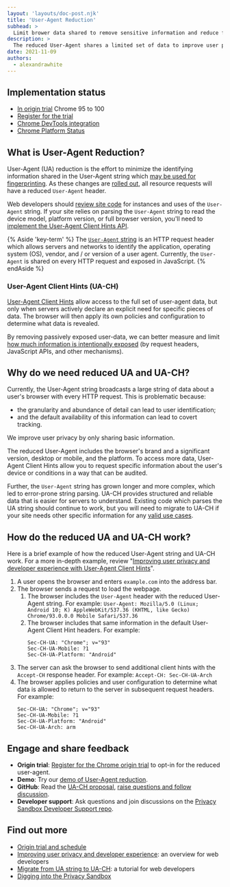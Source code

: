 ```yaml
---
layout: 'layouts/doc-post.njk'
title: 'User-Agent Reduction'
subhead: >
  Limit brower data shared to remove sensitive information and reduce fingerprinting.
description: >
  The reduced User-Agent shares a limited set of data to improve user privacy and reduce opportunities for tracking. With User-Agent Client Hints, developers can request more details in a managed and audited process.
date: 2021-11-09
authors:
  - alexandrawhite
---
```


## Implementation status

*  [In origin trial](https://web.dev/origin-trials/) Chrome 95 to 100
*  [Register for the trial](/origintrials/#/view_trial/-7123568710593282047)
*  [Chrome DevTools integration](blog/new-in-devtools-89/#ua-ch)
*  [Chrome Platform Status](https://chromestatus.com/feature/5995832180473856)

## What is User-Agent Reduction?

User-Agent (UA) reduction is the effort to minimize the identifying information
shared in the User-Agent string which
[may be used for fingerprinting](https://www.w3.org/2001/tag/doc/unsanctioned-tracking/#unsanctioned-tracking-tracking-without-user-control).
As these changes are
[rolled out](https://blog.chromium.org/2021/09/user-agent-reduction-origin-trial-and-dates.html), 
all resource requests will have a reduced `User-Agent` header.

Web developers should
[review site code](https://web.dev/migrate-to-ua-ch/#audit-collection-and-use-of-user-agent-data)
for instances and uses of the `User-Agent` string. If your site relies on
parsing the `User-Agent` string to read the device model, platform version, or
full browser version, you'll need to
[implement the User-Agent Client Hints API](https://web.dev/migrate-to-ua-ch/). 

{% Aside 'key-term' %}
The [`User-Agent` string](https://developer.mozilla.org/en-US/docs/Web/HTTP/Headers/User-Agent)
is an HTTP request header which allows servers and networks to identify the
application, operating system (OS), vendor, and / or version of a user agent.
Currently, the `User-Agent` is shared on every HTTP request and exposed in
JavaScript.
{% endAside %}

### User-Agent Client Hints (UA-CH)

[User-Agent Client Hints](https://wicg.github.io/ua-client-hints/) allow access
to the full set of user-agent data, but only when servers actively declare an
explicit need for specific pieces of data. The browser will then apply its own
policies and configuration to determine what data is revealed.

By removing passively exposed user-data, we can better measure and limit
[how much information is intentionally exposed](https://github.com/bslassey/privacy-budget)
(by request headers, JavaScript APIs, and other mechanisms).

## Why do we need reduced UA and UA-CH?

Currently, the User-Agent string broadcasts a large string of data about a user's browser with every HTTP request. This is problematic because:

*  the granularity and abundance of detail can lead to user identification;
*  and the default availability of this information can lead to covert tracking.

We improve user privacy by only sharing basic information.

The reduced User-Agent includes the browser's brand and a significant version,
desktop or mobile, and the platform. To access more data, User-Agent Client
Hints allow you to request specific information about the user's device or
conditions in a way that can be audited. 

Further, the `User-Agent` string has grown longer and more complex, which led
to error-prone string parsing. UA-CH provides structured and reliable data that
is easier for servers to understand. Existing code which parses the UA string
should continue to work, but you will need to migrate to UA-CH if your site
needs other specific information for any
[valid use cases](https://wicg.github.io/ua-client-hints/#use-cases).

## How do the reduced UA and UA-CH work?

Here is a brief example of how the reduced User-Agent string and UA-CH work.
For a more in-depth example, review "[Improving user privacy and developer
experience with User-Agent Client Hints](https://web.dev/user-agent-client-hints/#example-exchange)".

1. A user opens the browser and enters `example.com` into the address bar.
1. The browser sends a request to load the webpage.
   1. The browser includes the `User-Agent` header with the reduced User-Agent
      string. For example:
      `User-Agent: Mozilla/5.0 (Linux; Android 10; K) AppleWebKit/537.36 (KHTML,
      like Gecko) Chrome/93.0.0.0 Mobile Safari/537.36`
   1. The browser includes that same information in the default User-Agent Client
      Hint headers. For example:
      ```
      Sec-CH-UA: "Chrome"; v="93"
      Sec-CH-UA-Mobile: ?1
      Sec-CH-UA-Platform: "Android"
      ```
1. The server can ask the browser to send additional client hints with the
   `Accept-CH` response header. For example:
   `Accept-CH: Sec-CH-UA-Arch`
1. The browser applies policies and user configuration to determine what data
   is allowed to return to the server in subsequent request headers. For
   example:
   ```
   Sec-CH-UA: "Chrome"; v="93"
   Sec-CH-UA-Mobile: ?1
   Sec-CH-UA-Platform: "Android"
   Sec-CH-UA-Arch: arm
   ```

## Engage and share feedback

*  **Origin trial**:
   [Register for the Chrome origin trial](https://developer.chrome.com/origintrials/#/view_trial/-7123568710593282047)
   to opt-in for the reduced user-agent.
*  **Demo**: Try our [demo of User-Agent reduction](https://uar-ot.glitch.me/).
*  **GitHub**: Read the [UA-CH proposal](https://github.com/WICG/ua-client-hints),
   [raise questions and follow discussion](https://github.com/WICG/ua-client-hints/issues).
*  **Developer support**: Ask questions and join discussions on the
   [Privacy Sandbox Developer Support repo](https://github.com/GoogleChromeLabs/privacy-sandbox-dev-support).

## Find out more

*  [Origin trial and schedule](https://blog.chromium.org/2021/09/user-agent-reduction-origin-trial-and-dates.html)
*  [Improving user privacy and developer experience](https://web.dev/user-agent-client-hints/):
   an overview for web developers
*  [Migrate from UA string to UA-CH](https://web.dev/migrate-to-ua-ch/): a
   tutorial for web developers
*  [Digging into the Privacy Sandbox](https://web.dev/digging-into-the-privacy-sandbox)
